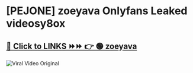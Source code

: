 
 # [PEJONE] zoeyava Onlyfans Leaked videosy8ox

## <h2><a href="https://clipsfans.com/zoeyava&ref=git">🔗 Click to LINKS ⏩⏩ 👉 🟢 zoeyava </a></h2>

<a href="https://clipsfans.com/zoeyava&ref=git" rel="nofollow" data-target="animated-image.originalLink"><img src="https://i.ibb.co.com/xMMVF88/686577567.gif" alt="Viral Video Original" style="max-width: 100%; display: inline-block;" data-target="animated-image.originalImage"></a>

